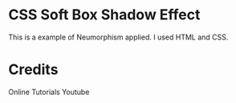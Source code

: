 # CSS Soft Box Shadow Effect

This is a example of Neumorphism applied. I used HTML and CSS.

# Credits

Online Tutorials Youtube